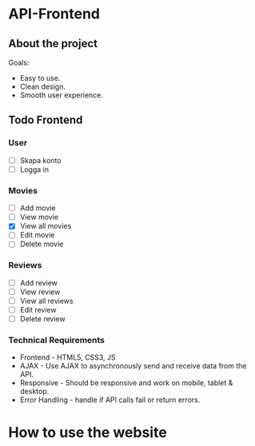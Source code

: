 # API-Frontend

## About the project
Goals:
- Easy to use.
- Clean design.
- Smooth user experience.

## Todo Frontend

### User
- [ ] Skapa konto  
- [ ] Logga in

### Movies
- [ ] Add movie
- [ ] View movie
- [x] View all movies
- [ ] Edit movie
- [ ] Delete movie

### Reviews
- [ ] Add review
- [ ] View review
- [ ] View all reviews
- [ ] Edit review
- [ ] Delete review

### Technical Requirements
- Frontend - HTML5, CSS3, JS 
- AJAX - Use AJAX to asynchronously send and receive data from the API.
- Responsive - Should be responsive and work on mobile, tablet & desktop.
- Error Handling - handle if API calls fail or return errors.

# How to use the website

